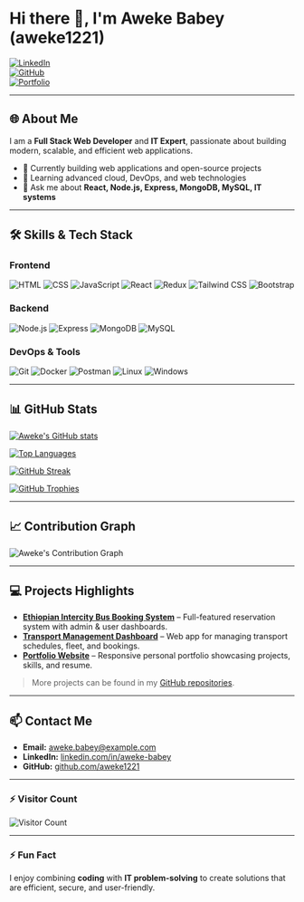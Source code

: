 # Hi there 👋, I'm Aweke Babey (aweke1221)

[![LinkedIn](https://img.shields.io/badge/LinkedIn-0077B5?style=flat-square&logo=linkedin&logoColor=white)](https://www.linkedin.com/in/aweke-babey/)  
[![GitHub](https://img.shields.io/badge/GitHub-100000?style=flat-square&logo=github&logoColor=white)](https://github.com/aweke1221)  
[![Portfolio](https://img.shields.io/badge/Portfolio-FF69B4?style=flat-square)](https://aweke1221.dev)  

---

## 🌐 About Me
I am a **Full Stack Web Developer** and **IT Expert**, passionate about building modern, scalable, and efficient web applications.  

- 🔭 Currently building web applications and open-source projects  
- 🌱 Learning advanced cloud, DevOps, and web technologies  
- 💬 Ask me about **React, Node.js, Express, MongoDB, MySQL, IT systems**  

---

## 🛠 Skills & Tech Stack

### **Frontend**
![HTML](https://img.shields.io/badge/HTML5-E34F26?style=for-the-badge&logo=html5&logoColor=white)
![CSS](https://img.shields.io/badge/CSS3-1572B6?style=for-the-badge&logo=css3&logoColor=white)
![JavaScript](https://img.shields.io/badge/JavaScript-F7DF1E?style=for-the-badge&logo=javascript&logoColor=black)
![React](https://img.shields.io/badge/React-61DAFB?style=for-the-badge&logo=react&logoColor=black)
![Redux](https://img.shields.io/badge/Redux-764ABC?style=for-the-badge&logo=redux&logoColor=white)
![Tailwind CSS](https://img.shields.io/badge/Tailwind_CSS-06B6D4?style=for-the-badge&logo=tailwind-css&logoColor=white)
![Bootstrap](https://img.shields.io/badge/Bootstrap-7952B3?style=for-the-badge&logo=bootstrap&logoColor=white)

### **Backend**
![Node.js](https://img.shields.io/badge/Node.js-339933?style=for-the-badge&logo=node.js&logoColor=white)
![Express](https://img.shields.io/badge/Express-000000?style=for-the-badge&logo=express&logoColor=white)
![MongoDB](https://img.shields.io/badge/MongoDB-47A248?style=for-the-badge&logo=mongodb&logoColor=white)
![MySQL](https://img.shields.io/badge/MySQL-4479A1?style=for-the-badge&logo=mysql&logoColor=white)

### **DevOps & Tools**
![Git](https://img.shields.io/badge/Git-F05032?style=for-the-badge&logo=git&logoColor=white)
![Docker](https://img.shields.io/badge/Docker-2496ED?style=for-the-badge&logo=docker&logoColor=white)
![Postman](https://img.shields.io/badge/Postman-FF6C37?style=for-the-badge&logo=postman&logoColor=white)
![Linux](https://img.shields.io/badge/Linux-FCC624?style=for-the-badge&logo=linux&logoColor=black)
![Windows](https://img.shields.io/badge/Windows-0078D6?style=for-the-badge&logo=windows&logoColor=white)

---

## 📊 GitHub Stats

[![Aweke's GitHub stats](https://github-readme-stats.vercel.app/api?username=aweke1221&show_icons=true&theme=radical&count_private=true)](https://github.com/aweke1221)  

[![Top Languages](https://github-readme-stats.vercel.app/api/top-langs/?username=aweke1221&layout=compact&theme=radical)](https://github.com/aweke1221)  

[![GitHub Streak](https://github-readme-streak-stats.herokuapp.com/?user=aweke1221&theme=radical)](https://github.com/aweke1221)  

[![GitHub Trophies](https://github-profile-trophy.vercel.app/?username=aweke1221&theme=radical)](https://github.com/aweke1221)  

---

## 📈 Contribution Graph
![Aweke's Contribution Graph](https://activity-graph.herokuapp.com/graph?username=aweke1221&theme=react-dark&hide_border=true)

---

## 💻 Projects Highlights

- **[Ethiopian Intercity Bus Booking System](https://github.com/aweke1221/bus-booking-system)** – Full-featured reservation system with admin & user dashboards.  
- **[Transport Management Dashboard](https://github.com/aweke1221/transport-dashboard)** – Web app for managing transport schedules, fleet, and bookings.  
- **[Portfolio Website](https://aweke-babey.vercel.app)** – Responsive personal portfolio showcasing projects, skills, and resume.  

> More projects can be found in my [GitHub repositories](https://github.com/aweke1221?tab=repositories).

---

## 📫 Contact Me

- **Email:** [aweke.babey@example.com](mailto:aweke.babey@example.com)  
- **LinkedIn:** [linkedin.com/in/aweke-babey](https://www.linkedin.com/in/aweke-babey/)  
- **GitHub:** [github.com/aweke1221](https://github.com/aweke1221)  

---

### ⚡ Visitor Count
![Visitor Count](https://profile-counter.glitch.me/aweke1221/count.svg)

---

### ⚡ Fun Fact
I enjoy combining **coding** with **IT problem-solving** to create solutions that are efficient, secure, and user-friendly.
